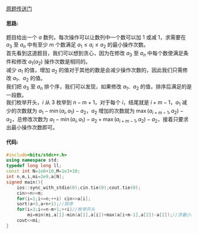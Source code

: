 [原题传送门](https://www.luogu.com.cn/problem/AT_arc163_b)  
#### 思路:  
题目给出一个 $a$ 数列，每次操作可以让数列中一个数可以加 $1$ 或减 $1$，求需要在 $a_3$ 至 $a_n$ 中有至少 $m$ 个数满足 $a_1\leqslant a_i\leqslant a_2$ 的最小操作次数。  
首先看到这道题目，我们可以想到贪心，因为在修改 $a_3$ 至 $a_n$ 中每个数使满足条件和修改 $a_1(a_2)$ 操作次数是相同的。  
减少 $a_1$ 的值，增加 $a_2$ 的值对于其他的数是会减少操作次数的，因此我们只需修改 $a_1$、$a_2$ 的值。  
我们把 $a_3$ 至 $a_n$ 排个序，我们可以发现，如果修改 $a_1$、$a_2$ 的值，排序后满足的是一段数。  
我们枚举开头，$i$ 从 $3$ 枚举到 $n-m+1$，对于每个 $i$，结尾就是 $i+m-1$，$a_1$ 减少的次数就为 $a_1-\min(a_i,a_1)-a_2$，$a_2$ 增加的次数就为 $\max(a_{i+m-1},a_2)-a_2$，总修改次数为 $a_1-\min(a_i,a_1)-a_2+\max(a_{i+m-1},a_2)-a_2$，接着只要求出最小操作次数即可。
#### 代码:
```cpp
#include<bits/stdc++.h>
using namespace std;
typedef long long ll;
const int N=1e6+10,M=1e3+10;
int n,m,i,mi=2e9,a[N];
signed main(){
	ios::sync_with_stdio(0);cin.tie(0);cout.tie(0);
	cin>>n>>m;
	for(i=1;i<=n;++i) cin>>a[i];
	sort(a+3,a+n+1);//排序
	for(i=3;i<=n-m+1;++i)//枚举开头
		mi=min(mi,a[1]-min(a[1],a[i])+max(a[i+m-1],a[2])-a[2]);//求最小操作次数
	cout<<mi;
}
```
